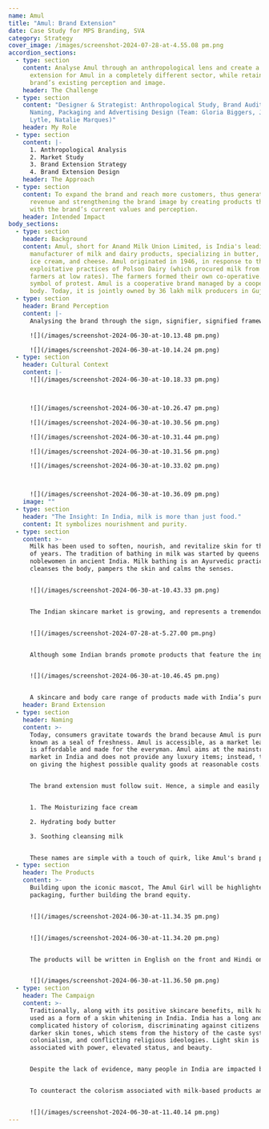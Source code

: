 ```yaml
---
name: Amul
title: "Amul: Brand Extension"
date: Case Study for MPS Branding, SVA
category: Strategy
cover_image: /images/screenshot-2024-07-28-at-4.55.08 pm.png
accordion_sections:
  - type: section
    content: Analyse Amul through an anthropological lens and create a brand
      extension for Amul in a completely different sector, while retaining the
      brand’s existing perception and image.
    header: The Challenge
  - type: section
    content: "Designer & Strategist: Anthropological Study, Brand Audit, Concept,
      Naming, Packaging and Advertising Design (Team: Gloria Biggers, John
      Lytle, Natalie Marques)"
    header: My Role
  - type: section
    content: |-
      1. Anthropological Analysis
      2. Market Study
      3. Brand Extension Strategy
      4. Brand Extension Design
    header: The Approach
  - type: section
    content: To expand the brand and reach more customers, thus generating more
      revenue and strengthening the brand image by creating products that align
      with the brand’s current values and perception.
    header: Intended Impact
body_sections:
  - type: section
    header: Background
    content: Amul, short for Anand Milk Union Limited, is India's leading
      manufacturer of milk and dairy products, specializing in butter, yogurt,
      ice cream, and cheese. Amul originated in 1946, in response to the
      exploitative practices of Polson Dairy (which procured milk from local
      farmers at low rates). The farmers formed their own co-operative. It was a
      symbol of protest. Amul is a cooperative brand managed by a cooperative
      body. Today, it is jointly owned by 36 lakh milk producers in Gujarat.
  - type: section
    header: Brand Perception
    content: |-
      Analysing the brand through the sign, signifier, signified framework.

      ![](/images/screenshot-2024-06-30-at-10.13.48 pm.png)

      ![](/images/screenshot-2024-06-30-at-10.14.24 pm.png)
  - type: section
    header: Cultural Context
    content: |-
      ![](/images/screenshot-2024-06-30-at-10.18.33 pm.png)



      ![](/images/screenshot-2024-06-30-at-10.26.47 pm.png)

      ![](/images/screenshot-2024-06-30-at-10.30.56 pm.png)

      ![](/images/screenshot-2024-06-30-at-10.31.44 pm.png)

      ![](/images/screenshot-2024-06-30-at-10.31.56 pm.png)

      ![](/images/screenshot-2024-06-30-at-10.33.02 pm.png)



      ![](/images/screenshot-2024-06-30-at-10.36.09 pm.png)
    image: ""
  - type: section
    header: "The Insight: In India, milk is more than just food."
    content: It symbolizes nourishment and purity.
  - type: section
    content: >-
      Milk has been used to soften, nourish, and revitalize skin for thousands
      of years. The tradition of bathing in milk was started by queens and
      noblewomen in ancient India. Milk bathing is an Ayurvedic practice that
      cleanses the body, pampers the skin and calms the senses.


      ![](/images/screenshot-2024-06-30-at-10.43.33 pm.png)


      The Indian skincare market is growing, and represents a tremendous opportunity to enter the space. The market is expected to cross 10 billion dollars by the end of the decade. Despite this fast-paced growth, the market lacks an accessible, down-to-earth skin care brand that is for India, by India.


      ![](/images/screenshot-2024-07-28-at-5.27.00 pm.png)


      Although some Indian brands promote products that feature the ingredient or incorporate the word “milk” into their product offering, they have been slow to adopt milk as a main ingredient. This leaves white space to capture this market and introduce a product that connects Indian skincare with this deeply rooted tradition. 


      ![](/images/screenshot-2024-06-30-at-10.46.45 pm.png)


      A skincare and body care range of products made with India’s purest and most trusted milk.
    header: Brand Extension
  - type: section
    header: Naming
    content: >-
      Today, consumers gravitate towards the brand because Amul is pure. It is
      known as a seal of freshness. Amul is accessible, as a market leader that
      is affordable and made for the everyman. Amul aims at the mainstream
      market in India and does not provide any luxury items; instead, they focus
      on giving the highest possible quality goods at reasonable costs.


      The brand extension must follow suit. Hence, a simple and easily accessible name that is for everybody - Amul Body. The brand will launch three products with the goodness of Milk:


      1. The Moisturizing face cream

      2. Hydrating body butter

      3. Soothing cleansing milk


      These names are simple with a touch of quirk, like Amul's brand personality. They further establish the goodness of milk and paint a picture of the different textures of milk products that are desirable for the skin.
  - type: section
    header: The Products
    content: >-
      Building upon the iconic mascot, The Amul Girl will be highlighted on the
      packaging, further building the brand equity.


      ![](/images/screenshot-2024-06-30-at-11.34.35 pm.png)


      ![](/images/screenshot-2024-06-30-at-11.34.20 pm.png)


      The products will be written in English on the front and Hindi on the back to ensure that the information is accessible to all. (This is borrowing from Amul's current dairy packaging)


      ![](/images/screenshot-2024-06-30-at-11.36.50 pm.png)
  - type: section
    header: The Campaign
    content: >-
      Traditionally, along with its positive skincare benefits, milk has been
      used as a form of a skin whitening in India. India has a long and
      complicated history of colorism, discriminating against citizens with
      darker skin tones, which stems from the history of the caste system,
      colonialism, and conflicting religious ideologies. Light skin is
      associated with power, elevated status, and beauty. 


      Despite the lack of evidence, many people in India are impacted by the dark skin stigma, and seek remedies to change their bodies to conform to these outdated beauty norms. Amul Body will fight this stigma.


      To counteract the colorism associated with milk-based products and confront the stigma around dark skin head-on, Amul will emulate the Dove “Real Beauty” campaign for our Amul Body launch to show that all skin tones are beautiful.


      ![](/images/screenshot-2024-06-30-at-11.40.14 pm.png)
---
```

